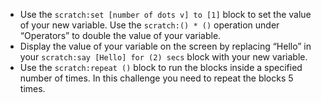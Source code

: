 -   Use the `scratch:set [number of dots v] to [1]` block to set the value of
    your new variable.
    Use the `scratch:() * ()` operation under “Operators” to double the value of your
    variable.
-   Display the value of your variable on the screen by replacing “Hello” in
    your `scratch:say [Hello] for (2) secs` block with your new variable.
-   Use the `scratch:repeat ()` block to run the blocks inside a specified
    number of times.
    In this challenge you need to repeat the blocks 5 times.
